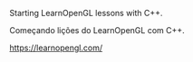 Starting LearnOpenGL lessons with C++.

Começando lições do LearnOpenGL com C++.

https://learnopengl.com/